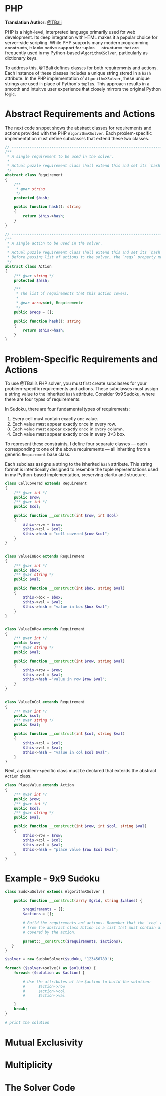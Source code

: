 # PHP

__Translation Author:__ [@TBali](https://www.codingame.com/profile/08e6e13d9f7cad047d86ec4d10c777500155033)

PHP is a high-level, interpreted language primarily used for web development. Its deep integration with HTML makes it a popular choice for server-side scripting. While PHP supports many modern programming constructs, it lacks native support for tuples — structures that are frequently used in my Python-based `AlgorithmXSolver`, particularly as dictionary keys.

To address this, @TBali defines classes for both requirements and actions. Each instance of these classes includes a unique string stored in a `hash` attribute. In the PHP implementation of `AlgorithmXSolver`, these unique strings are used in place of Python's `tuple`s. This approach results in a smooth and intuitive user experience that closely mirrors the original Python logic.

# Abstract Requirements and Actions

The next code snippet shows the abstract classes for requirements and actions provided with the PHP `AlgorithmXSolver`. Each problem-specific implementation must define subclasses that extend these two classes.

```php
// --------------------------------------------------------------------
/**
 * A single requirement to be used in the solver.
 *
 * Actual puzzle requirement class shall extend this and set its `hash` property in its constructor.
 */
abstract class Requirement
{
    /**
     * @var string
     */
    protected $hash;

    public function hash(): string
    {
        return $this->hash;
    }
}

// --------------------------------------------------------------------
/**
 * A single action to be used in the solver.
 *
 * Actual puzzle requirement class shall extend this and set its `hash` property in its constructor.
 * Before passing list of actions to the solver, the `reqs` property must be filled with list of requirements.
 */
abstract class Action
{
    /** @var string */
    protected $hash;

    /**
     * The list of requirements that this action covers.
     *
     * @var array<int, Requirement>
     */
    public $reqs = [];

    public function hash(): string
    {
        return $this->hash;
    }
}
```

# Problem-Specific Requirements and Actions

To use @TBali’s PHP solver, you must first create subclasses for your problem-specific requirements and actions.  These subclasses must assign a string value to the inherited `hash` attribute. Consider 9x9 Sudoku, where there are four types of requirements:

In Sudoku, there are four fundamental types of requirements:

1. Every cell must contain exactly one value.
1. Each value must appear exactly once in every row.
1. Each value must appear exactly once in every column.
1. Each value must appear exactly once in every 3×3 box.

To represent these constraints, I define four separate classes — each corresponding to one of the above requirements — all inheriting from a generic `Requirement` base class.

Each subclass assigns a string to the inherited `hash` attribute. This string format is intentionally designed to resemble the tuple representations used in my Python-based implementation, preserving clarity and structure.

```php
class CellCovered extends Requirement
{
    /** @var int */
    public $row;
    /** @var int */
    public $col;

    public function __construct(int $row, int $col)
    {
        $this->row = $row;
        $this->col = $col;
        $this->hash = "cell covered $row $col";
    }
}


class ValueInBox extends Requirement
{
    /** @var int */
    public $box;
    /** @var string */
    public $val;

    public function __construct(int $box, string $val)
    {
        $this->box = $box;
        $this->val = $val;
        $this->hash = "value in box $box $val";
    }
}


class ValueInRow extends Requirement
{
    /** @var int */
    public $row;
    /** @var string */
    public $val;

    public function __construct(int $row, string $val)
    {
        $this->row = $row;
        $this->val = $val;
        $this->hash ="value in row $row $val";
    }
}


class ValueInCol extends Requirement
{
    /** @var int */
    public $col;
    /** @var string */
    public $val;

    public function __construct(int $col, string $val)
    {
        $this->col = $col;
        $this->val = $val;
        $this->hash = "value in col $col $val";
    }
}
```

Next, a problem-specific class must be declared that extends the abstract `Action` class.

```php
class PlaceValue extends Action
{
    /** @var int */
    public $row;
    /** @var int */
    public $col;
    /** @var string */
    public $val;

    public function __construct(int $row, int $col, string $val)
    {
        $this->row = $row;
        $this->col = $col;
        $this->val = $val;
        $this->hash = "place value $row $col $val";
    }
}
```

# Example - 9x9 Sudoku

```php
class SudokuSolver extends AlgorithmXSolver {

    public function __construct(array $grid, string $values) {

        $requirements = [];
        $actions = [];

        # Build the requirements and actions. Remember that the `req` attribute inherited
        # from the abstract class Action is a list that must contain all the requirements
        # covered by the action.

        parent::__construct($requirements, $actions);
   }
}

$solver = new SudokuSolver($sudoku, '123456789');

foreach ($solver->solve() as $solution) {
    foreach ($solution as $action) {

        # Use the attributes of the $action to build the solution:
        #      $action->row
        #      $action->col
        #      $action->val

    }
    break;
}

# print the solution
```

# Mutual Exclusivity


# Multiplicity


# The Solver Code

```php
```
